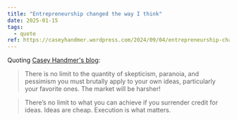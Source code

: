 ```yaml
---
title: "Entrepreneurship changed the way I think"
date: 2025-01-15
tags:
  - quote
ref: https://caseyhandmer.wordpress.com/2024/09/04/entrepreneurship-changed-the-way-i-think/
---
```



Quoting [Casey Handmer's blog](https://caseyhandmer.wordpress.com/2024/09/04/entrepreneurship-changed-the-way-i-think/):

> There is no limit to the quantity of skepticism, paranoia, and pessimism you must brutally apply to your own ideas, particularly your favorite ones. The market will be harsher!

> There’s no limit to what you can achieve if you surrender credit for ideas. Ideas are cheap. Execution is what matters.